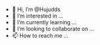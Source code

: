 - 👋 Hi, I’m @Hujudds
- 👀 I’m interested in ...
- 🌱 I’m currently learning ...
- 💞️ I’m looking to collaborate on ...
- 📫 How to reach me ...

<!---
Hujudds/Hujudds is a ✨ special ✨ repository because its `README.md` (this file) appears on your GitHub profile.
You can click the Preview link to take a look at your changes.
--->
